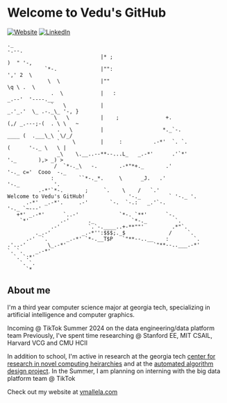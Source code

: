 # Welcome to Vedu's GitHub

[![Website](https://img.shields.io/badge/Website-people.csail.mit.edu/vmallela-informational?style=flat-square&logo=jekyll&logoColor=white)](https://people.csail.mit.edu/vmallela)
[![LinkedIn](https://img.shields.io/badge/LinkedIn-vmallela-informational?style=flat-square&logo=linkedin&logoColor=white)](https://www.linkedin.com/in/vedu-mallela-a9aaa5162/)
```
._                                                                                                   -.--.
                              |* ;                                                                   )  " '-,
            `*-.              |"":                                                                   ',' 2  \
             \  \             |""                                                                     \q \ .  \
              .  \            |   :                                                                _.--'  '----.__
              `   \           |                                                                _.'_.'  \_ .-._\_ '-, }
               \   \          |    ;               +.                                         (,/ _.---;-(  . \ \   ~
                .   \         |                   *._`-.                                    ____ (  .___\_\  \/_/
                `    \        |     :          .-*'  `. `.                                 (      '-._ \   \ |
                _\    \.__..--**--...L_   _.-*'      .'`*'                                  '._       ),> _) >
               /  `*-._\   -.       .-*"*+._       .'                                          '-._ c='  Cooo  -._
              :        ``*-._*.     \      _J.   .'                                                '-._           '.
          .-*'`*-.       ;     `.    \    /   `.'               Welcome to Vedu's GitHub!              '-._         ` '-._ '.
      .-*'  _.-*'.     .-'       `-.  `-.:   _.'`-.                                                         '-._ `~---'
   +*' _.-*'      `..-'             `*-. `**'      `-.                                     
    `*'          .-'      ._            `*-._         `.                                   
              .-'         `.`-.____..+-**""'         .*"`.                                 
         ._.-'          _.-*'':$$$;._$              /     `.                               
      .-'  `.      _.-*' `*-.__T$P   `"**--..__    :        `.                             
.'..-'       \_.-*'                            `"**--..___.-*'                             
`. `.    _.-*'                                                                             
  `. `:*'                                                                                  
    `. `.                                                                                  
      `*                
```

## About me

I'm a third year computer science major at georgia tech, specializing in artificial intelligence and computer graphics. 

Incoming @ TikTok Summer 2024 on the data engineering/data platform team
Previously, I've spent time researching @ Stanford EE, MIT CSAIL, Harvard VCG and CMU HCII


In addition to school, I'm active in research at the georgia tech [center for research in novel computing heirarchies](https://crnch.gatech.edu) and at the [automated algorithm design project](https://www.vip.gatech.edu/teams/vvk). In the Summer, I am planning on interning with the big data platform team @ TikTok


Check out my website at [vmallela.com](https://vmallela.com)
